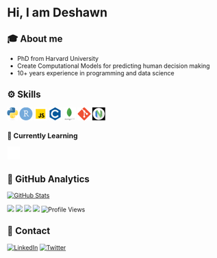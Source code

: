 # Hi, I am Deshawn

## 🎓 About me

- PhD from Harvard University
- Create Computational Models for predicting human decision making
- 10+ years experience in programming and data science

## ⚙️ Skills

<code><img height="30" src="assets/python.png" title="Python"></code>
<code><img height="30" src="assets/rstudio-circle.png" title="R"></code>
<code><img height="30" src="assets/javascript.png" title="JavaScript"></code>
<code><img height="30" src="assets/c.png" title="C"></code>
<code><img height="30" src="assets/mongo.png" title="MongoDB"></code>
<code><img height="30" src="assets/git.png"  title="Git"></code>
<code><img height="30" src="assets/nvim.png"  title="Neovim"></code>
<!-- 
I need to add LaTeX, Flask, MySQL, Lua and probs some things like pytorch etc.
<code><img height="30" src="assets/flutter.png" title="Flutter"></code>
<code><img height="30" src="assets/bloc.png" title="Flutter BLoC"></code>
<code><img height="30" src="assets/ts.png" title="TypeScript"></code>
<code><img height="30" src="assets/go.png" title="GO"></code>
<code><img height="30" src="assets/express.png" title="Express.js"></code>
<code><img height="30" src="assets/postgre.png"  title="PostgreSQL"></code>
-->

### 📖 Currently Learning

<code><img height="30" src="assets/rs.png"  title="RUST"></code>

## 📑 GitHub Analytics

<!-- [![Top Langs](https://github-readme-stats.vercel.app/api/top-langs/?username=dsambrano&layout=compact&theme=midnight-purple&hide=cmake,css,html,c%2B%2B)](https://blog.dsambrano.com) -->
[![GitHub Stats](https://github-readme-stats.vercel.app/api?username=dsambrano&layout=compact&theme=midnight-purple)](https://blog.dsambrano.com)

<!-- Find more icons: https://simpleicons.org/?q=fedora -->
<a href="https://www.gnu.org/gnu/linux-and-gnu.en.html"><img src="https://img.shields.io/badge/OS-GNU/Linux-cdd6f4?style=flat&logo=gnu" /></a>
<a href="https://getfedora.org/"><img src="https://img.shields.io/badge/DISTRO-fedora-51A2DA?style=flat&logo=fedora" /></a>
<a href="https://awesomewm.org"><img src="https://img.shields.io/badge/WM-awesome-blue?style=flat&logo=linux" /></a>
<a href="https://neovim.io"><img src="https://img.shields.io/badge/EDITOR-Neovim-a6e3a1?style=flat&logo=neovim" /></a>
![Profile Views](https://komarev.com/ghpvc/?username=dsambrano&color=blue)

## 🍉 Contact

[![LinkedIn](https://img.shields.io/badge/LinkedIn-0077B5?style=for-the-badge&logo=linkedin&logoColor=white)](https://www.linkedin.com/in/deshawn-sambrano-82216175)
[![Twitter](https://img.shields.io/badge/Twitter-1DA1F2?style=for-the-badge&logo=twitter&logoColor=white)](https://twitter.com/dsambrano)
<!-- [![Discord](https://img.shields.io/badge/Discord-7289DA?style=for-the-badge&logo=discord&logoColor=white)](https://discordapp.com/users/527842204396552202) -->
<!-- [![Youtube](https://img.shields.io/badge/YouTube-b22222?style=for-the-badge&logo=youtube&logoColor=white)](https://www.youtube.com/@Dbrano3) -->
